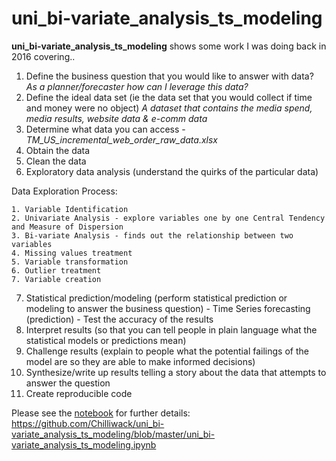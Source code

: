# uni_bi-variate_analysis_ts_modeling

**uni_bi-variate_analysis_ts_modeling** shows some work I was doing back in 2016 covering..

1. Define the business question that you would like to answer with data? _As a planner/forecaster how can I leverage this data?_
2. Define the ideal data set (ie the data set that you would collect if time and money were no object) _A dataset that contains the media spend, media results, website data & e-comm data_
3. Determine what data you can access - _TM_US_incremental_web_order_raw_data.xlsx_
4. Obtain the data
5. Clean the data
6. Exploratory data analysis (understand the quirks of the particular data)

Data Exploration Process:

    1. Variable Identification
    2. Univariate Analysis - explore variables one by one Central Tendency and Measure of Dispersion
    3. Bi-variate Analysis - finds out the relationship between two variables
    4. Missing values treatment
    5. Variable transformation
    6. Outlier treatment
    7. Variable creation

7. Statistical prediction/modeling (perform statistical prediction or modeling to answer the business question) - Time Series forecasting (prediction) - Test the accuracy of the results
8. Interpret results (so that you can tell people in plain language what the statistical models or predictions mean)
9. Challenge results (explain to people what the potential failings of the model are so they are able to make informed decisions)
10. Synthesize/write up results telling a story about the data that attempts to answer the question
11. Create reproducible code

Please see the [notebook](https://github.com/Chilliwack/uni_bi-variate_analysis_ts_modeling/blob/master/uni_bi-variate_analysis_ts_modeling.ipynb) for further details: https://github.com/Chilliwack/uni_bi-variate_analysis_ts_modeling/blob/master/uni_bi-variate_analysis_ts_modeling.ipynb
